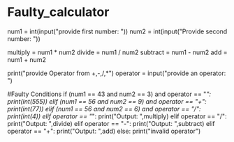 # Faulty_calculator
num1 = int(input("provide first number: "))
num2 = int(input("Provide second number: "))

multiply = num1 * num2
divide = num1 / num2
subtract = num1 - num2
add = num1 + num2

print("provide Operator from +,-,/,*")
operator = input("provide an operator: ") 

#Faulty Conditions
if (num1 == 43 and num2 == 3) and operator == "*":
    print(int(555))
elif (num1 == 56 and num2 == 9) and operator == "+":
    print(int(77))
elif (num1 == 56 and num2 == 6) and operator == "/":
    print(int(4))
elif operator == "*":
    print("Output: ",multiply)
elif operator == "/":
    print("Output: ",divide)
elif operator == "-":
    print("Output: ",subtract)
elif operator == "+":
    print("Output: ",add)
else:
    print("invalid operator")
